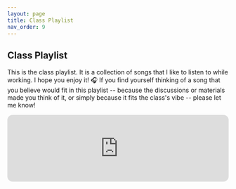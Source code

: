 ```yaml
---
layout: page
title: Class Playlist
nav_order: 9
---
```


## Class Playlist

This is the class playlist. It is a collection of songs that I like to listen to while working. I hope you enjoy it! 🎧 If you find yourself thinking of a song that you believe would fit in this playlist -- because the discussions or materials made you think of it, or simply because it fits the class's vibe -- please let me know!

<iframe style="border-radius:12px" src="https://open.spotify.com/embed/playlist/10rEmitcyq5pf7mDOuRnDG?utm_source=generator" width="100%" height="152" frameBorder="0" allowfullscreen="" allow="autoplay; clipboard-write; encrypted-media; fullscreen; picture-in-picture" loading="lazy"></iframe>